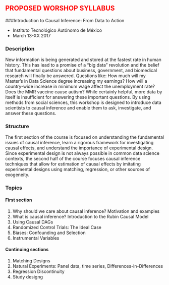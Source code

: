 ## <span style="color:red">PROPOSED WORSHOP SYLLABUS </span>

###Introduction to Causal Inference: From Data to Action
- Instituto Tecnológico Autónomo de México
- March 13-XX 2017

### Description
New information is being generated and stored at the fastest rate in human history. This has lead to a promise of a “big data” revolution and the belief that fundamental questions about business, government, and biomedical research will finally be answered. Questions like: How much will my Master’s in Data Science degree increasing my earnings? How will a country-wide increase in minimum wage affect the unemployment rate? Does the MMR vaccine cause autism? While certainly helpful, more data by itself is insufficient for answering these important questions. By using methods from social sciences, this workshop is designed to introduce data scientists to causal inference and enable them to ask, investigate, and answer these questions.

### Structure
The first section of the course is focused on understanding the fundamental issues of causal inference, learn a rigorous framework for investigating causal effects, and understand the importance of experimental design. Since experimental design is not always possible in common data science contexts, the second half of the course focuses causal inference techniques that allow for estimation of causal effects by imitating experimental designs using matching, regression, or other sources of exogeneity.

### Topics
#### First section
1. Why should we care about causal inference? Motivation and examples
1. What is causal inference? Introduction to the Rubin Causal Model
2. Using Causal DAGs
1. Randomized Control Trials: The Ideal Case
2. Biases: Confounding and Selection
1. Instrumental Variables

#### Continuing sections
1. Matching Designs
1. Natural Experiments: Panel data, time series, Differences-in-Differences
1. Regression Discontinuity
2. Study designg

